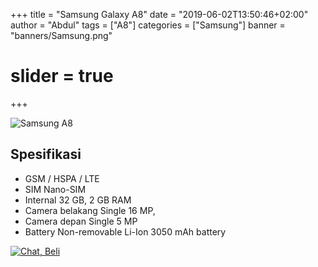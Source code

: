 +++
title = "Samsung Galaxy A8"
date = "2019-06-02T13:50:46+02:00"
author = "Abdul"
tags = ["A8"]
categories = ["Samsung"]
banner = "banners/Samsung.png"
# slider = true
+++

![Samsung A8](/banners/Samsung.png)
## Spesifikasi

* GSM / HSPA / LTE
* SIM	Nano-SIM
* Internal	32 GB, 2 GB RAM
* Camera belakang	Single	16 MP,
* Camera depan	Single	5 MP
* Battery	Non-removable Li-Ion 3050 mAh battery

[![Chat, Beli](/order.png)](https://api.whatsapp.com/send?phone=6282339144758&text=Mas%20saya%20ingin%20order%20apakah%20bisa?
)

